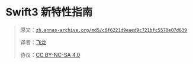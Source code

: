 # Swift3  新特性指南

> 原文：[`zh.annas-archive.org/md5/c0f6221d9eaed9c721bfc5570e07d639`](https://zh.annas-archive.org/md5/c0f6221d9eaed9c721bfc5570e07d639)
> 
> 译者：[飞龙](https://github.com/wizardforcel)
> 
> 协议：[CC BY-NC-SA 4.0](http://creativecommons.org/licenses/by-nc-sa/4.0/)